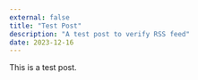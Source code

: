 ```yaml
---
external: false
title: "Test Post"
description: "A test post to verify RSS feed"
date: 2023-12-16
---
```


This is a test post.
